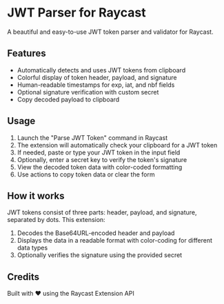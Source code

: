 # JWT Parser for Raycast

A beautiful and easy-to-use JWT token parser and validator for Raycast.

## Features

- Automatically detects and uses JWT tokens from clipboard
- Colorful display of token header, payload, and signature
- Human-readable timestamps for exp, iat, and nbf fields
- Optional signature verification with custom secret
- Copy decoded payload to clipboard

## Usage

1. Launch the "Parse JWT Token" command in Raycast
2. The extension will automatically check your clipboard for a JWT token
3. If needed, paste or type your JWT token in the input field
4. Optionally, enter a secret key to verify the token's signature
5. View the decoded token data with color-coded formatting
6. Use actions to copy token data or clear the form

## How it works

JWT tokens consist of three parts: header, payload, and signature, separated by dots. This extension:

1. Decodes the Base64URL-encoded header and payload
2. Displays the data in a readable format with color-coding for different data types
3. Optionally verifies the signature using the provided secret

## Credits

Built with ♥ using the Raycast Extension API